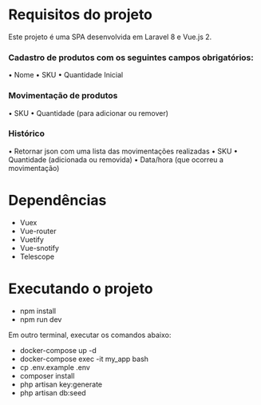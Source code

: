 # Requisitos do projeto
Este projeto é uma SPA desenvolvida em Laravel 8 e Vue.js 2.

### Cadastro de produtos com os seguintes campos obrigatórios:
• Nome
• SKU
• Quantidade Inicial

### Movimentação de produtos
• SKU
• Quantidade (para adicionar ou remover)

### Histórico
• Retornar json com uma lista das movimentações realizadas
• SKU
• Quantidade (adicionada ou removida)
• Data/hora (que ocorreu a movimentação)

# Dependências
- Vuex
- Vue-router
- Vuetify
- Vue-snotify
- Telescope

# Executando o projeto

- npm install
- npm run dev

Em outro terminal, executar os comandos abaixo:
- docker-compose up -d
- docker-compose exec -it my_app bash
- cp .env.example .env
- composer install
- php artisan key:generate
- php artisan db:seed
